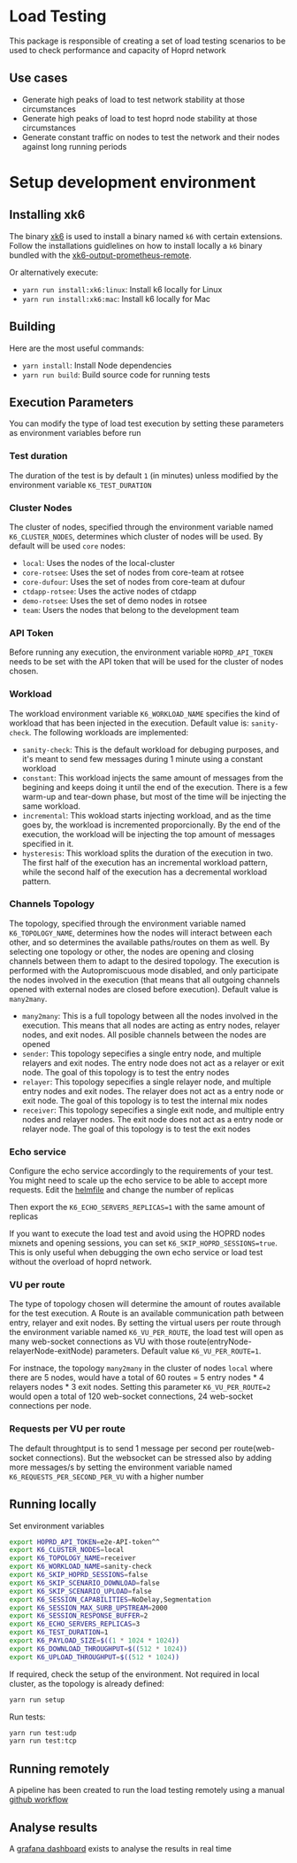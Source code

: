 # Load Testing

This package is responsible of creating a set of load testing scenarios to be used to check performance and capacity of Hoprd network

## Use cases

- Generate high peaks of load to test network stability at those circumstances
- Generate high peaks of load to test hoprd node stability at those circumstances
- Generate constant traffic on nodes to test the network and their nodes against long running periods

# Setup development environment

## Installing xk6

The binary [xk6](https://github.com/grafana/xk6) is used to install a binary named `k6` with certain extensions. Follow the installations guidlelines on how to install locally a `k6` binary bundled with the [xk6-output-prometheus-remote](https://github.com/grafana/xk6-output-prometheus-remote). 

Or alternatively execute:
- `yarn run install:xk6:linux`: Install k6 locally for Linux
- `yarn run install:xk6:mac`: Install k6 locally for Mac

## Building


Here are the most useful commands:

- `yarn install`: Install Node dependencies
- `yarn run build`: Build source code for running tests

## Execution Parameters

You can modify the type of load test execution by setting these parameters as environment variables before run

### Test duration

The duration of the test is by default `1` (in minutes) unless modified by the environment variable `K6_TEST_DURATION`

### Cluster Nodes 

The cluster of nodes, specified through the environment variable named `K6_CLUSTER_NODES`,  determines which cluster of nodes will be used. By default will be used `core` nodes:
- `local`: Uses the nodes of the local-cluster 
- `core-rotsee`: Uses the set of nodes from core-team at rotsee
- `core-dufour`: Uses the set of nodes from core-team at dufour
- `ctdapp-rotsee`: Uses the active nodes of ctdapp
- `demo-rotsee`: Uses the set of demo nodes in rotsee
- `team`: Users the nodes that belong to the development team

### API Token

Before running any execution, the environment variable `HOPRD_API_TOKEN` needs to be set with the API token that will be used for the cluster of nodes chosen.

### Workload

The workload environment variable `K6_WORKLOAD_NAME` specifies the kind of workload that has been injected in the execution. Default value is: `sanity-check`. The following workloads are implemented:

- `sanity-check`: This is the default workload for debuging purposes, and it's meant to send few messages during 1 minute using a constant workload
- `constant`: This workload injects the same amount of messages from the begining and keeps doing it until the end of the execution. There is a few warm-up and tear-down phase, but most of the time will be injecting the same workload.
- `incremental`: This wokload starts injecting workload, and as the time goes by, the workload is incremented proporcionally. By the end of the execution, the workload will be injecting the top amount of messages specified in it.
- `hysteresis`: This workload splits the duration of the execution in two. The first half of the execution has an incremental workload pattern, while the second half of the execution has a decremental workload pattern.

### Channels Topology

The topology, specified through the environment variable named `K6_TOPOLOGY_NAME`,  determines how the nodes will interact between each other, and so determines the available paths/routes on them as well. By selecting one topology or other, the nodes are opening and closing channels between them to adapt to the desired topology. The execution is performed with the Autopromiscuous mode disabled, and only participate the nodes involved in the execution (that means that all outgoing channels opened with external nodes are closed before execution). Default value is `many2many`.

- `many2many`: This is a full topology between all the nodes involved in the execution. This means that all nodes are acting as entry nodes, relayer nodes, and exit nodes. All posible channels between the nodes are opened
- `sender`: This topology sepecifies a single entry node, and multiple relayers and exit nodes. The entry node does not act as a relayer or exit node. The goal of this topology is to test the entry nodes
- `relayer`: This topology sepecifies a single relayer node, and multiple entry nodes and exit nodes. The relayer does not act as a entry node or exit node. The goal of this topology is to test the internal mix nodes
- `receiver`: This topology sepecifies a single exit node, and multiple entry nodes and relayer nodes. The exit node does not act as a entry node or relayer node. The goal of this topology is to test the exit nodes

### Echo service

Configure the echo service accordingly to the requirements of your test. You might need to scale up the echo service to be able to accept more requests.
Edit the [helmfile](https://github.com/hoprnet/gitops/blob/master/argocd/apps/k6-operator/helmfile.yaml#L33) and change the number of replicas

Then export the `K6_ECHO_SERVERS_REPLICAS=1` with the same amount of replicas

If you want to execute the load test and avoid using the HOPRD nodes mixnets and opening sessions, you can set `K6_SKIP_HOPRD_SESSIONS=true`. This is only useful when debugging the own echo service or load test without the overload of hoprd network.

### VU per route

The type of topology chosen will determine the amount of routes available for the test execution. A Route is an available communication path between entry, relayer and exit nodes. 
By setting the virtual users per route through the environment variable named `K6_VU_PER_ROUTE`, the load test will open as many web-socket connections as VU with those route(entryNode-relayerNode-exitNode) parameters. Default value `K6_VU_PER_ROUTE=1`.

For instnace, the topology `many2many` in the cluster of nodes `local` where there are 5 nodes, would have a total of 60 routes = 5 entry nodes * 4 relayers nodes * 3 exit nodes.
Setting this parameter `K6_VU_PER_ROUTE=2` would open a total of 120 web-socket connections, 24 web-socket connections per node.

### Requests per VU per route

The default throughtput is to send 1 message per second per route(web-socket connections). But the websocket can be stressed also by adding more messages/s by setting the environment variable named `K6_REQUESTS_PER_SECOND_PER_VU` with a higher number

## Running locally

Set environment variables
```bash
export HOPRD_API_TOKEN=e2e-API-token^^
export K6_CLUSTER_NODES=local
export K6_TOPOLOGY_NAME=receiver
export K6_WORKLOAD_NAME=sanity-check
export K6_SKIP_HOPRD_SESSIONS=false
export K6_SKIP_SCENARIO_DOWNLOAD=false
export K6_SKIP_SCENARIO_UPLOAD=false
export K6_SESSION_CAPABILITIES=NoDelay,Segmentation
export K6_SESSION_MAX_SURB_UPSTREAM=2000
export K6_SESSION_RESPONSE_BUFFER=2
export K6_ECHO_SERVERS_REPLICAS=3
export K6_TEST_DURATION=1
export K6_PAYLOAD_SIZE=$((1 * 1024 * 1024))
export K6_DOWNLOAD_THROUGHPUT=$((512 * 1024))
export K6_UPLOAD_THROUGHPUT=$((512 * 1024))
```

If required, check the setup of the environment. Not required in local cluster, as the topology is already defined:
```bash
yarn run setup
```

Run tests:
```bash
yarn run test:udp
yarn run test:tcp
```

## Running remotely

A pipeline has been created to run the load testing remotely using a manual [github workflow](https://github.com/hoprnet/hoprnet/actions/workflows/load-tests.yaml) 

## Analyse results

A [grafana dashboard](https://grafana.staging.hoprnet.link/d/load-tests-results/load-tests-results?orgId=1&from=now-30m&to=now) exists to analyse the results in real time 